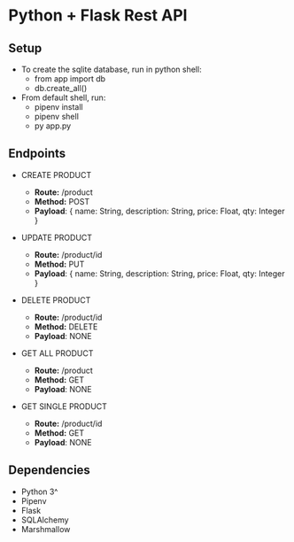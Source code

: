 # Python + Flask Rest API

## Setup
- To create the sqlite database, run in python shell:
  - from app import db
  - db.create_all()
- From default shell, run:
  - pipenv install
  - pipenv shell
  - py app.py


## Endpoints
- CREATE PRODUCT
  - **Route:** /product
  - **Method:** POST
  - **Payload**: { name: String, description: String, price: Float, qty: Integer }

- UPDATE PRODUCT
  - **Route:** /product/id
  - **Method:** PUT
  - **Payload**: { name: String, description: String, price: Float, qty: Integer }

- DELETE PRODUCT
  - **Route:** /product/id
  - **Method:** DELETE
  - **Payload**: NONE

- GET ALL PRODUCT
  - **Route:** /product
  - **Method:** GET
  - **Payload**: NONE

- GET SINGLE PRODUCT
  - **Route:** /product/id
  - **Method:** GET
  - **Payload**: NONE

## Dependencies
- Python 3^
- Pipenv
- Flask
- SQLAlchemy
- Marshmallow
